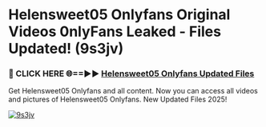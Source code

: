 # Helensweet05 Onlyfans Original Videos 0nlyFans Leaked - Files Updated! (9s3jv)

<h3>🔴 CLICK HERE 🌐==►► <a href="https://tinyurl.com/ehrbuxhb" rel="nofollow">Helensweet05 Onlyfans Updated Files</a></h3>

Get Helensweet05 Onlyfans and all content. Now you can access all videos and pictures of Helensweet05 Onlyfans. New Updated Files 2025!

[![9s3jv](https://i.imgur.com/lVYEuWS.gif)](https://tinyurl.com/ehrbuxhb)
